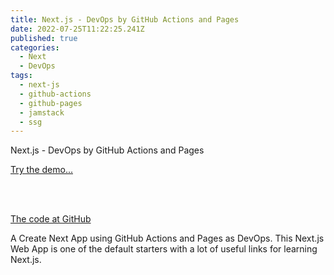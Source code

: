 ```yaml
---
title: Next.js - DevOps by GitHub Actions and Pages
date: 2022-07-25T11:22:25.241Z
published: true
categories:
  - Next
  - DevOps
tags:
  - next-js
  - github-actions
  - github-pages
  - jamstack
  - ssg
---
```

Next.js - DevOps by GitHub Actions and Pages

<a href="https://persteenolsen.github.io/gh-actions-pages-next-js-one/" target="_blank">Try the demo...</a>

<br /><br />

<a href="https://github.com/persteenolsen/gh-actions-pages-next-js-one" target="_blank">The code at GitHub</a>

A Create Next App using GitHub Actions and Pages as DevOps. This Next.js Web App is one of the default starters with a lot of useful links for learning Next.js.
